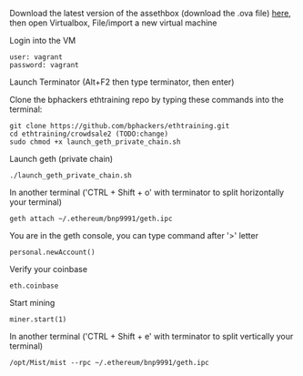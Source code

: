 Download the latest version of the assethbox (download the .ova file) [here](https://github.com/asseth/assethbox), then open Virtualbox, File/import a new virtual machine


Login into the VM

    user: vagrant
    password: vagrant

Launch Terminator (Alt+F2 then type terminator, then enter)

Clone the bphackers ethtraining repo by typing these commands into the terminal:

    git clone https://github.com/bphackers/ethtraining.git
    cd ethtraining/crowdsale2 (TODO:change)
    sudo chmod +x launch_geth_private_chain.sh

Launch geth (private chain)

    ./launch_geth_private_chain.sh



In another terminal ('CTRL + Shift + o' with terminator to split horizontally your terminal)

    geth attach ~/.ethereum/bnp9991/geth.ipc

You are in the geth console, you can type command after '>' letter

    personal.newAccount()

Verify your coinbase

    eth.coinbase

Start mining

    miner.start(1)

In another terminal ('CTRL + Shift + e' with terminator to split vertically your terminal)

    /opt/Mist/mist --rpc ~/.ethereum/bnp9991/geth.ipc
